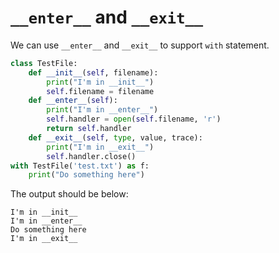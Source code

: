 # `__enter__` and `__exit__`
We can use `__enter__` and `__exit__` to support `with` statement.
```py
class TestFile:
    def __init__(self, filename):
        print("I'm in __init__")
        self.filename = filename
    def __enter__(self):
        print("I'm in __enter__")
        self.handler = open(self.filename, 'r')
        return self.handler
    def __exit__(self, type, value, trace):
        print("I'm in __exit__")
        self.handler.close()
with TestFile('test.txt') as f:
    print("Do something here")
```
The output should be below:
```
I'm in __init__
I'm in __enter__
Do something here
I'm in __exit__
```